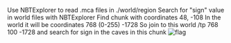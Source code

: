 Use NBTExplorer to read .mca files in ./world/region
Search for "sign" value in world files with NBTExplorer
Find chunk with coordinates 48, -108
In the world it will be coordinates  768 (0-255) -1728
So join to this world
/tp 768 100 -1728     and search for sign in the caves in this chunk
![flag](https://user-images.githubusercontent.com/76210733/201490100-eb68e2c5-a2f4-4216-b82b-15e23b7aa2a3.jpg)
